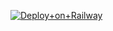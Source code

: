 [![Deploy+on+Railway](https://railway.app/button.svg)](<https://railway.app/new/template?template=https://github.com/arnz-apiTopModeJapan&plugins=mongodb>)<br>
